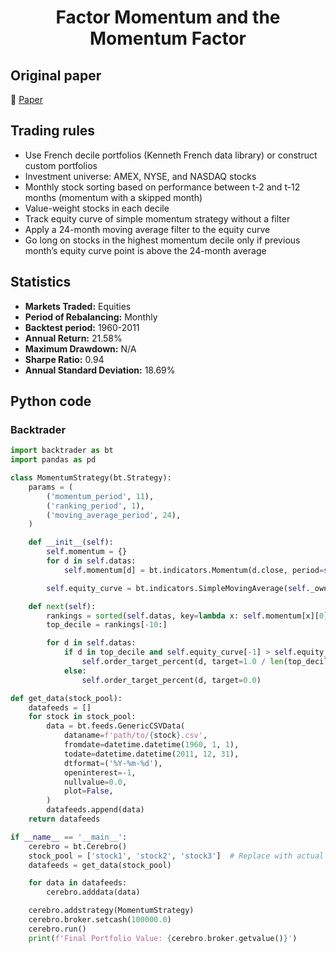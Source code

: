 <div align="center">
  <h1>Factor Momentum and the Momentum Factor</h1>
</div>

## Original paper

📕 [Paper](https://papers.ssrn.com/sol3/papers.cfm?abstract_id=3014521)

## Trading rules

- Use French decile portfolios (Kenneth French data library) or construct custom portfolios
- Investment universe: AMEX, NYSE, and NASDAQ stocks
- Monthly stock sorting based on performance between t-2 and t-12 months (momentum with a skipped month)
- Value-weight stocks in each decile
- Track equity curve of simple momentum strategy without a filter
- Apply a 24-month moving average filter to the equity curve
- Go long on stocks in the highest momentum decile only if previous month’s equity curve point is above the 24-month average

## Statistics

- **Markets Traded:** Equities
- **Period of Rebalancing:** Monthly
- **Backtest period:** 1960-2011
- **Annual Return:** 21.58%
- **Maximum Drawdown:** N/A
- **Sharpe Ratio:** 0.94
- **Annual Standard Deviation:** 18.69%

## Python code

### Backtrader

```python
import backtrader as bt
import pandas as pd

class MomentumStrategy(bt.Strategy):
    params = (
        ('momentum_period', 11),
        ('ranking_period', 1),
        ('moving_average_period', 24),
    )

    def __init__(self):
        self.momentum = {}
        for d in self.datas:
            self.momentum[d] = bt.indicators.Momentum(d.close, period=self.params.momentum_period)

        self.equity_curve = bt.indicators.SimpleMovingAverage(self._owner._value, period=self.params.moving_average_period)

    def next(self):
        rankings = sorted(self.datas, key=lambda x: self.momentum[x][0])
        top_decile = rankings[-10:]

        for d in self.datas:
            if d in top_decile and self.equity_curve[-1] > self.equity_curve[-2]:
                self.order_target_percent(d, target=1.0 / len(top_decile))
            else:
                self.order_target_percent(d, target=0.0)

def get_data(stock_pool):
    datafeeds = []
    for stock in stock_pool:
        data = bt.feeds.GenericCSVData(
            dataname=f'path/to/{stock}.csv',
            fromdate=datetime.datetime(1960, 1, 1),
            todate=datetime.datetime(2011, 12, 31),
            dtformat=('%Y-%m-%d'),
            openinterest=-1,
            nullvalue=0.0,
            plot=False,
        )
        datafeeds.append(data)
    return datafeeds

if __name__ == '__main__':
    cerebro = bt.Cerebro()
    stock_pool = ['stock1', 'stock2', 'stock3']  # Replace with actual stock symbols
    datafeeds = get_data(stock_pool)

    for data in datafeeds:
        cerebro.adddata(data)

    cerebro.addstrategy(MomentumStrategy)
    cerebro.broker.setcash(100000.0)
    cerebro.run()
    print(f'Final Portfolio Value: {cerebro.broker.getvalue()}')
```